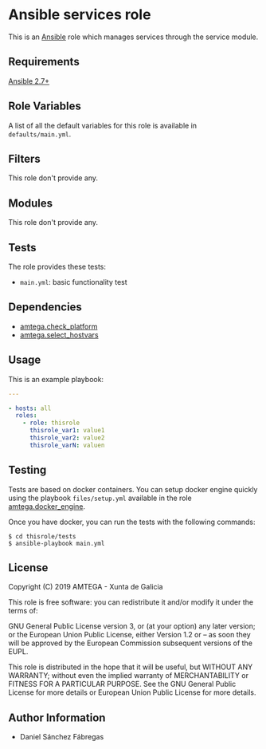 # Ansible services role

This is an [Ansible](http://www.ansible.com) role which  manages services through the service module.

## Requirements

[Ansible 2.7+](http://docs.ansible.com/ansible/latest/intro_installation.html)

## Role Variables

A list of all the default variables for this role is available in `defaults/main.yml`.

## Filters

This role don't provide any.

## Modules

This role don't provide any.

## Tests

<!-- A description of the tests provided by the role should go here. For example: -->

The role provides these tests:

- `main.yml`: basic functionality test

## Dependencies

- [amtega.check_platform](https://galaxy.ansible.com/amtega/check_platform)
- [amtega.select_hostvars](https://galaxy.ansible.com/amtega/select_hostvars)

## Usage

<!-- Including an example of how to use your role (for instance, with variables passed in as parameters) is always nice for users too. For example: -->

This is an example playbook:

```yaml
---

- hosts: all
  roles:
    - role: thisrole
      thisrole_var1: value1
      thisrole_var2: value2
      thisrole_varN: valuen
```

## Testing

<!-- A description of how to run tests of the role if available. For example: -->

Tests are based on docker containers. You can setup docker engine quickly using the playbook `files/setup.yml` available in the role [amtega.docker_engine](https://galaxy.ansible.com/amtega/docker_engine).

Once you have docker, you can run the tests with the following commands:

```shell
$ cd thisrole/tests
$ ansible-playbook main.yml
```

## License

Copyright (C) 2019 AMTEGA - Xunta de Galicia

This role is free software: you can redistribute it and/or modify it under the terms of:

GNU General Public License version 3, or (at your option) any later version; or the European Union Public License, either Version 1.2 or – as soon they will be approved by the European Commission ­subsequent versions of the EUPL.

This role is distributed in the hope that it will be useful, but WITHOUT ANY WARRANTY; without even the implied warranty of MERCHANTABILITY or FITNESS FOR A PARTICULAR PURPOSE.  See the GNU General Public License for more details or European Union Public License for more details.

## Author Information

- Daniel Sánchez Fábregas
